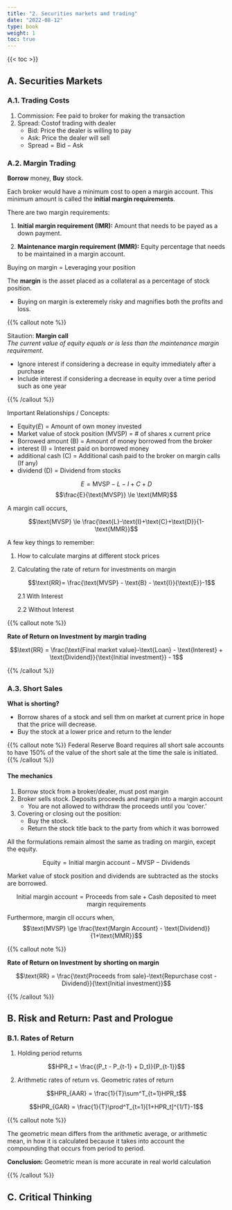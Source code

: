 ```yaml
---
title: "2. Securities markets and trading"
date: "2022-08-12"
type: book
weight: 1
toc: true
---
```


{{< toc >}}

## A. Securities Markets

### A.1. Trading Costs

1. Commission: Fee paid to broker for making the transaction
2. Spread: Costof trading with dealer
   - Bid: Price the dealer is willing to pay
   - Ask: Price the dealer will sell
   - $\text{Spread} = \text{Bid} - \text{Ask}$

### A.2. Margin Trading

**Borrow** money, **Buy** stock.

Each broker would have a minimum cost to open a margin account. This minimum amount is called the **initial margin requirements**.

There are two margin requirements:

1. **Initial margin requirement (IMR):** Amount that needs to be payed as a down payment.

2. **Maintenance margin requirement (MMR):** Equity percentage that needs to be maintained in a margin account.

Buying on margin = Leveraging your position

The **margin** is the asset placed as a collateral as a percentage of stock position.

- Buying on margin is exteremely risky and magnifies both the profits and loss.

{{% callout note %}}

Sitaution: **Margin call** \
_The current value of equity equals or is less than the maintenance margin requirement._

- Ignore interest if considering a decrease in equity immediately after a purchase
- Include interest if considering a decrease in equity over a time period such as one year

{{% /callout %}}

Important Relationships / Concepts:

- $\text{Equity} (E)$ = Amount of own money invested
- $\text{Market value of stock position} \text{ (MVSP)}$ = # of shares x current price
- $\text{Borrowed amount} \text{ (B)}$ = Amount of money borrowed from the broker
- $\text{interest} \text{ (I)}$ = Interest paid on borrowed money
- $\text{additional cash} \text{ (C)}$ = Additional cash paid to the broker on margin calls (If any)
- $\text{dividend} \text{ (D)}$ = Dividend from stocks

$$E = \text{MVSP} - L - I + C + D$$
$$\frac{E}{\text{MVSP}} \le \text{MMR}$$

A margin call occurs,

$$\text{MVSP} \le \frac{\text{L}-\text{I}+\text{C}+\text{D}}{1-\text{MMR}}$$

A few key things to remember:

1. How to calculate margins at different stock prices
2. Calculating the rate of return for investments on margin

   $$\text{RR}= \frac{\text{MVSP} - \text{B} - \text{I}}{\text{E}}-1$$

   2.1 With Interest

   2.2 Without Interest

{{% callout note %}}

**Rate of Return on Investment by margin trading**

$$\text{RR} = \frac{\text{Final market value}-\text{Loan} - \text{Interest} + \text{Dividend}}{\text{Initial investment}} - 1$$

{{% /callout %}}

### A.3. Short Sales

**What is shorting?**

- Borrow shares of a stock and sell thm on market at current price in hope that the price will decrease.
- Buy the stock at a lower price and return to the lender

{{% callout note %}}
Federal Reserve Board requires all short sale accounts to have 150% of the value of the short sale at the time the sale is initiated.
{{% /callout %}}

#### The mechanics

1. Borrow stock from a broker/dealer, must post margin
2. Broker sells stock. Deposits proceeds and margin into a margin account
   - You are not allowed to withdraw the proceeds until you ‘cover.’
3. Covering or closing out the position:
   - Buy the stock.
   - Return the stock title back to the party from which it was borrowed

All the formulations remain almost the same as trading on margin, except the equity.

$$\text{Equity}=\text{Initial margin account}-\text{MVSP}-\text{Dividends}$$

Market value of stock position and dividends are subtracted as the stocks are borrowed.

$$\text{Initial margin account} = \text{Proceeds from sale}+\text{Cash deposited to meet margin requirements}$$

Furthermore, margin cll occurs when,
$$\text{MVSP} \ge \frac{\text{Margin Account} - \text{Dividend}}{1+\text{MMR}}$$

{{% callout note %}}

**Rate of Return on Investment by shorting on margin**

$$\text{RR} = \frac{\text{Proceeds from sale}-\text{Repurchase cost - Dividend}}{\text{Initial investment}}$$

{{% /callout %}}

## B. Risk and Return: Past and Prologue

### B.1. Rates of Return

1. Holding period returns

$$HPR_t = \frac{(P_t - P_{t-1} + D_t)}{P_{t-1}}$$

2. Arithmetic rates of return vs. Geometric rates of return

$$HPR_{AAR} = \frac{1}{T}\sum^T_{t=1}HPR_t$$

$$HPR_{GAR} = \frac{1}{T}\prod^T_{t=1}[1+HPR_t]^{1/T}-1$$

{{% callout note %}}

The geometric mean differs from the arithmetic average, or arithmetic mean, in how it is calculated because it takes into account the compounding that occurs from period to period.

**Conclusion:** Geometric mean is more accurate in real world calculation

{{% /callout %}}

## C. Critical Thinking
